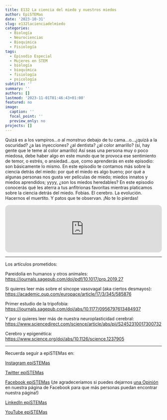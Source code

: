 ```yaml
---
title: E132 La ciencia del miedo y nuestros miedos
author: EpiSTEMas
date: '2023-10-31'
slug: e132lacienciadelmiedo
categories:
  - Biología
  - Neurociencias
  - Bioquimica
  - Fisiología
tags:
  - Episodio Especial
  - Mujeres en STEM
  - biología
  - bioquímica
  - fisiología
  - psicología
subtitle: ''
summary: ''
authors: []
lastmod: '2023-11-01T01:46:43+01:00'
featured: no
image:
  caption: ''
  focal_point: ''
  preview_only: no
projects: []
---
```



Quizá es a los vampiros…o al monstruo debajo de tu cama…o…¿quizá a la oscuridad? ¿a las inyecciones? ¿al dentista? ¿al color amarillo? (sí, hay gente que le teme al color amarillo) Así seas una persona muy o poco miedosa, debe haber algo en este mundo que te provoca ese sentimiento de temor, o estrés, o ansiedad…que, como aprenderás en este episodio: son básicamente lo mismo. En este episodio te contamos más sobre la ciencia detrás del miedo: por qué el miedo es algo bueno; por qué a algunas personas nos gusta ver películas de miedo; miedos innatos y miedos aprendidos; yyyy, ¿son los miedos heredables? En este episodio conocerás qué les aterra a tus anfitrionas favoritas mientras platicamos sobre la ciencia detrás del miedo. Fobias. El cerebro. La evolución. Hacernos el muertito. Y patos que te observan. ¡No te lo pierdas!

<iframe style="border-radius:12px" src="https://open.spotify.com/embed/episode/6j666PPZcyzdlvEDhGDt8j?utm_source=generator" width="100%" height="152" frameBorder="0" allowfullscreen="" allow="autoplay; clipboard-write; encrypted-media; fullscreen; picture-in-picture" loading="lazy"></iframe>


- - - - -


Los artículos prometidos:

Pareidolia en humanos y otros animales: https://journals.sagepub.com/doi/pdf/10.1017/prp.2019.27 



Si quieres leer más sobre el síncope vasovagal (aka ciertos desmayos): https://academic.oup.com/europace/article/17/3/345/585876 




Primer estudio de la tripofobia: https://journals.sagepub.com/doi/abs/10.1177/0956797613484937 




Y por si quieres leer más de nuestra neuroplasticidad cerebral: https://www.sciencedirect.com/science/article/abs/pii/S2452310017300732 




Cerebro y epigenética: https://www.science.org/doi/abs/10.1126/science.1237905 

- - - - -

Recuerda seguir a epiSTEMas en:

[Instagram epiSTEMas](https://www.instagram.com/epistemas/)  

[Twitter epiSTEMas](https://twitter.com/epiSTEMas_Pod)

[Facebook epiSTEMas](https://www.facebook.com/epiSTEMasPod) (¡te agradeceríamos si puedes dejarnos [una Opinión](https://www.facebook.com/epiSTEMasPod/reviews/) en nuestra página de Facebook para que más personas puedan encontrar nuestra página!)

[LinkedIn epiSTEMas](https://www.linkedin.com/company/epistemas-podcast/)

[YouTube epiSTEMas](https://www.youtube.com/@epistemaspodcast)
